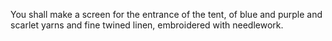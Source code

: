You shall make a screen for the entrance of the tent, of blue and purple and scarlet yarns and fine twined linen, embroidered with needlework.
